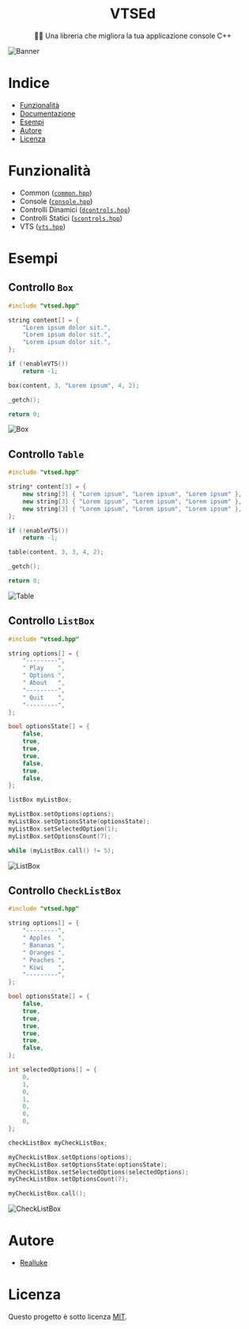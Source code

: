 <h1 align="center">VTSEd</h1>

<p align="center">
🧙‍♂️ Una libreria che migliora la tua applicazione console C++
</p>

![Banner](./assets/banner.png)



# Indice

- [Funzionalità](#funzionalità)
- [Documentazione](./DOCS.md)
- [Esempi](#esempi)
- [Autore](#autore)
- [Licenza](#licenza)



# Funzionalità

- Common ([`common.hpp`](./vtsed/common.hpp))
- Console ([`console.hpp`](./vtsed/console.hpp))
- Controlli Dinamici ([`dcontrols.hpp`](./vtsed/dcontrols.hpp))
- Controlli Statici ([`scontrols.hpp`](./vtsed/scontrols.hpp))
- VTS ([`vts.hpp`](./vtsed/vts.hpp))



# Esempi

## Controllo `Box`

```cpp
#include "vtsed.hpp"
```

```cpp
string content[] = {
    "Lorem ipsum dolor sit.",
    "Lorem ipsum dolor sit.",
    "Lorem ipsum dolor sit.",
};

if (!enableVTS())
    return -1;

box(content, 3, "Lorem ipsum", 4, 2);

_getch();

return 0;
```

![Box](./assets/box.png)



## Controllo `Table`

```cpp
#include "vtsed.hpp"
```

```cpp
string* content[3] = {
    new string[3] { "Lorem ipsum", "Lorem ipsum", "Lorem ipsum" },
    new string[3] { "Lorem ipsum", "Lorem ipsum", "Lorem ipsum" },
    new string[3] { "Lorem ipsum", "Lorem ipsum", "Lorem ipsum" },
};

if (!enableVTS())
    return -1;

table(content, 3, 3, 4, 2);

_getch();

return 0;
```

![Table](./assets/table.png)



## Controllo `ListBox`

```cpp
#include "vtsed.hpp"
```

```cpp
string options[] = {
    "---------",
    " Play    ",
    " Options ",
    " About   ",
    "---------",
    " Quit    ",
    "---------",
};

bool optionsState[] = {
    false,
    true,
    true,
    true,
    false,
    true,
    false,
};

listBox myListBox;

myListBox.setOptions(options);
myListBox.setOptionsState(optionsState);
myListBox.setSelectedOption(1);
myListBox.setOptionsCount(7);

while (myListBox.call() != 5);
```

![ListBox](./assets/listbox.png)



## Controllo `CheckListBox`

```cpp
#include "vtsed.hpp"
```

```cpp
string options[] = {
    "---------",
    " Apples  ",
    " Bananas ",
    " Oranges ",
    " Peaches ",
    " Kiwi    ",
    "---------",
};

bool optionsState[] = {
    false,
    true,
    true,
    true,
    true,
    true,
    false,
};

int selectedOptions[] = {
    0,
    1,
    0,
    1,
    0,
    0,
    0,
};

checkListBox myCheckListBox;

myCheckListBox.setOptions(options);
myCheckListBox.setOptionsState(optionsState);
myCheckListBox.setSelectedOptions(selectedOptions);
myCheckListBox.setOptionsCount(7);

myCheckListBox.call();
```

![CheckListBox](./assets/checklistbox.png)



# Autore

- [Realluke](https://github.com/reallukee/)



# Licenza

Questo progetto è sotto licenza [MIT](./LICENSE).
